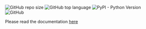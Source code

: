 ![GitHub repo size](https://img.shields.io/github/repo-size/pacotei/flask-vuejs) ![GitHub top language](https://img.shields.io/github/languages/top/pacotei/flask-vuejs) ![PyPI - Python Version](https://img.shields.io/pypi/pyversions/flask-vuejs)
![GitHub](https://img.shields.io/github/license/pacotei/flask-vuejs?style=flat-square)

Please read the documentation [here](https://flaskvue.pacotei.xyz/)
